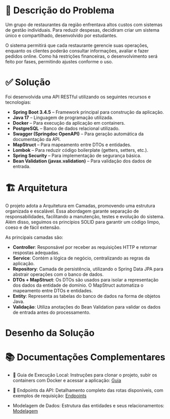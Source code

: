 
# 🧩 Descrição do Problema

Um grupo de restaurantes da região enfrentava altos custos com sistemas de gestão individuais. Para reduzir despesas, decidiram criar um sistema único e compartilhado, desenvolvido por estudantes.

O sistema permitirá que cada restaurante gerencie suas operações, enquanto os clientes poderão consultar informações, avaliar e fazer pedidos online. Como há restrições financeiras, o desenvolvimento será feito por fases, permitindo ajustes conforme o uso.

# ✅ Solução

Foi desenvolvida uma API RESTful utilizando os seguintes recursos e tecnologias:

- **Spring Boot 3.4.5** – Framework principal para construção da aplicação.
- **Java 17** – Linguagem de programação utilizada.
- **Docker** – Para execução da aplicação em containers.
- **PostgreSQL** – Banco de dados relacional utilizado.
- **Swagger (Springdoc OpenAPI)** – Para geração automática da documentação da API.
- **MapStruct** – Para mapeamento entre DTOs e entidades.
- **Lombok** – Para reduzir código boilerplate (getters, setters, etc.).
- **Spring Security** – Para implementação de segurança básica.
- **Bean Validation (javax.validation)** – Para validação dos dados de entrada.


# 🏗️ Arquitetura

O projeto adota a Arquitetura em Camadas, promovendo uma estrutura organizada e escalável. Essa abordagem garante separação de responsabilidades, facilitando a manutenção, testes e evolução do sistema. Além disso, seguimos os princípios SOLID para garantir um código limpo, coeso e de fácil extensão.

As principais camadas são:

- **Controller**: Responsável por receber as requisições HTTP e retornar respostas adequadas.
- **Service**: Contém a lógica de negócio, centralizando as regras da aplicação.
- **Repository**: Camada de persistência, utilizando o Spring Data JPA para abstrair operações com o banco de dados.
- **DTOs + MapStruct**: Os DTOs são usados para isolar a representação dos dados da entidade de domínio. O MapStruct automatiza o mapeamento entre DTOs e entidades.
- **Entity**: Representa as tabelas do banco de dados na forma de objetos Java.
- **Validação**: Utiliza anotações do Bean Validation para validar os dados de entrada antes do processamento.


# Desenho da Solução



# 📚 Documentações Complementares

- 🚀 Guia de Execução Local: Instruções para clonar o projeto, subir os containers com Docker e acessar a aplicação: [Guia](https://github.com/AlexandreMoreira-FIAP/tech-challenge-api-restaurante/blob/feature/alexandre/doc/GuiaRodarLocal.md)

- 🔌 Endpoints da API: Detalhamento completo das rotas disponíveis, com exemplos de requisição: [Endpoints](https://github.com/AlexandreMoreira-FIAP/tech-challenge-api-restaurante/blob/feature/alexandre/doc/Endpoints.md)

- Modelagem de Dados: Estrutura das entidades e seus relacionamentos: [Modelagem](https://github.com/AlexandreMoreira-FIAP/tech-challenge-api-restaurante/blob/feature/alexandre/doc/ModelagemDeDados.md) 
